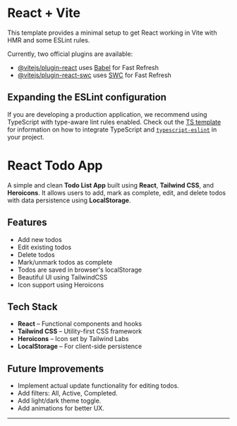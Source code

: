 # React + Vite

This template provides a minimal setup to get React working in Vite with HMR and some ESLint rules.

Currently, two official plugins are available:

- [@vitejs/plugin-react](https://github.com/vitejs/vite-plugin-react/blob/main/packages/plugin-react) uses [Babel](https://babeljs.io/) for Fast Refresh
- [@vitejs/plugin-react-swc](https://github.com/vitejs/vite-plugin-react/blob/main/packages/plugin-react-swc) uses [SWC](https://swc.rs/) for Fast Refresh

## Expanding the ESLint configuration

If you are developing a production application, we recommend using TypeScript with type-aware lint rules enabled. Check out the [TS template](https://github.com/vitejs/vite/tree/main/packages/create-vite/template-react-ts) for information on how to integrate TypeScript and [`typescript-eslint`](https://typescript-eslint.io) in your project.

# React Todo App

A simple and clean **Todo List App** built using **React**, **Tailwind CSS**, and **Heroicons**. It allows users to add, mark as complete, edit, and delete todos with data persistence using **LocalStorage**.

## Features

- Add new todos
- Edit existing todos
- Delete todos
- Mark/unmark todos as complete
- Todos are saved in browser's localStorage
- Beautiful UI using TailwindCSS
- Icon support using Heroicons

## Tech Stack

- **React** – Functional components and hooks
- **Tailwind CSS** – Utility-first CSS framework
- **Heroicons** – Icon set by Tailwind Labs
- **LocalStorage** – For client-side persistence

## Future Improvements

- Implement actual update functionality for editing todos.
- Add filters: All, Active, Completed.
- Add light/dark theme toggle.
- Add animations for better UX.

---
